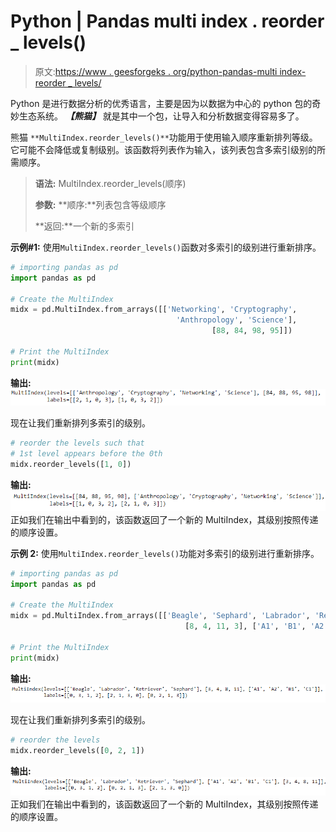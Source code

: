 # Python | Pandas multi index . reorder _ levels()

> 原文:[https://www . geesforgeks . org/python-pandas-multi index-reorder _ levels/](https://www.geeksforgeeks.org/python-pandas-multiindex-reorder_levels/)

Python 是进行数据分析的优秀语言，主要是因为以数据为中心的 python 包的奇妙生态系统。 ***【熊猫】*** 就是其中一个包，让导入和分析数据变得容易多了。

熊猫 `**MultiIndex.reorder_levels()**`功能用于使用输入顺序重新排列等级。它可能不会降低或复制级别。该函数将列表作为输入，该列表包含多索引级别的所需顺序。

> **语法:** MultiIndex.reorder_levels(顺序)
> 
> **参数:**
> **顺序:**列表包含等级顺序
> 
> **返回:**一个新的多索引

**示例#1:** 使用`MultiIndex.reorder_levels()`函数对多索引的级别进行重新排序。

```py
# importing pandas as pd
import pandas as pd

# Create the MultiIndex
midx = pd.MultiIndex.from_arrays([['Networking', 'Cryptography', 
                                     'Anthropology', 'Science'], 
                                             [88, 84, 98, 95]])

# Print the MultiIndex
print(midx)
```

**输出:**
![](img/56d5df2ffad3fd14546b773961d48de0.png)

现在让我们重新排列多索引的级别。

```py
# reorder the levels such that
# 1st level appears before the 0th
midx.reorder_levels([1, 0])
```

**输出:**
![](img/d2eee830649d216840e25a08c0469c18.png)
正如我们在输出中看到的，该函数返回了一个新的 MultiIndex，其级别按照传递的顺序设置。

**示例 2:** 使用`MultiIndex.reorder_levels()`功能对多索引的级别进行重新排序。

```py
# importing pandas as pd
import pandas as pd

# Create the MultiIndex
midx = pd.MultiIndex.from_arrays([['Beagle', 'Sephard', 'Labrador', 'Retriever'], 
                                       [8, 4, 11, 3], ['A1', 'B1', 'A2', 'C1']])

# Print the MultiIndex
print(midx)
```

**输出:**
![](img/510256476d52db06437dd94ccf380e2a.png)

现在让我们重新排列多索引的级别。

```py
# reorder the levels
midx.reorder_levels([0, 2, 1])
```

**输出:**
![](img/c732c940a1fa8f4e084b6d3d434a3b3e.png)
正如我们在输出中看到的，该函数返回了一个新的 MultiIndex，其级别按照传递的顺序设置。